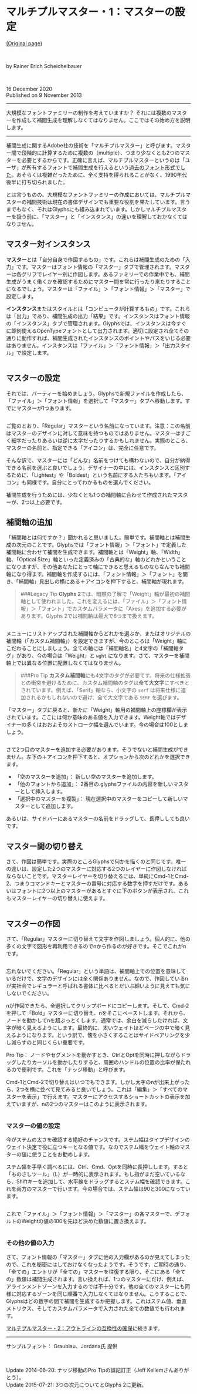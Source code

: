# マルチプルマスター・1：マスターの設定

[(Original page)](https://glyphsapp.com/learn/multiple-masters-part-1-setting-up-masters)  

<br />

by Rainer Erich Scheichelbauer  

<br />

16 December 2020  
Published on 9 November 2013  


********

大規模なフォントファミリーの制作を考えていますか？ それには複数のマスターを作成して補間生成を理解しなくてはなりません。ここではその始め方を説明します。  

********

補間生成に関するAdobe社の技術を「マルチプルマスター」と呼びます。マスター間で段階的に計算するために複数の（multiple）、つまり少なくとも2つのマスターを必要とするからです。正確に言えば、マルチプルマスターというのは「ユーザ」が所有するフォントで補間生成を行えるという[過去のフォント形式でした](http://en.wikipedia.org/wiki/Multiple_master_fonts)。おそらくは複雑だったために、全く支持を得られることがなく、1990年代後半に打ち切られました。  

とは言うものの、大規模なフォントファミリーの作成においては、マルチプルマスターの補間技術は現在の書体デザインでも重要な役割を果たしています。言うまでもなく、それはGlyphsにも組み込まれています。しかしマルチプルマスターを扱う前に、「マスター」と「インスタンス」の違いを理解しておかなくてはなりません。  

## マスター対インスタンス

**マスター**とは「自分自身で作図するもの」です。これらは補間生成のための「入力」です。マスターはフォント情報の「マスター」タブで管理されます。マスターは各グリフでレイヤー別に作図します。あるファミリーでの作業中でも、補間生成がうまく働くかを確認するためにマスター間を常に行ったり来たりすることになるでしょう。マスターは「ファイル」＞「フォント情報」＞「マスター」で設定します。  

**インスタンス**またはスタイルとは「コンピュータが計算するもの」です。これらは「出力」であり、補間生成の出力「結果」です。インスタンスはフォント情報の「インスタンス」タブで管理されます。Glyphsでは、インスタンスは今すぐに即刻使えるOpenTypeフォントとして出力されます。適切に設定され全てその通りに動作すれば、補間生成されたインスタンスのポイントやパスをいじる必要はありません。インスタンスは「ファイル」＞「フォント情報」＞「出力スタイル」で設定します。  

<img alt="" src="https://glyphsapp.com/media/pages/learn/multiple-masters-part-1-setting-up-masters/b2ad83b060-1606865185/interpolation-1.png">

## マスターの設定

それでは、パーティーを始めましょう。Glyphsで新規ファイルを作成したら、「ファイル」＞「フォント情報」を選択して「マスター」タブへ移動します。すでにマスターが1つあります。  

<img alt="" src="https://glyphsapp.com/media/pages/learn/multiple-masters-part-1-setting-up-masters/bcc1a5a237-1608562153/fontinfo-masters.png">

ご覧のとおり、「Regular」マスターという名前になっています。注意：この名前はマスターのデザインに対して意味を持つものではありません。マスターはすごく細字だったりあるいは逆に太字だったりするかもしれません。実際のところ、マスターの名前と、指定できる「アイコン」は、完全に任意です。  

そんな訳で、マスターには「どんな」名前をつけても構わないので、自分が納得できる名前を選ぶと良いでしょう。デザイナーの中には、インスタンスと区別するために、「Lightest」や「Boldest」という名前にする人たちもいます。「アイコン」も同様です。自分にとってわかるものを選んでください。  

補間生成を行うためには、少なくとも1つの補間軸に合わせて作成されたマスターが、2つ以上必要です。  

## 補間軸の追加

「補間軸とは何ですか？」聞かれると思いました。簡単です。補間軸とは補間生成の次元のことです。Glyphsでは「フォント情報」＞「フォント」で定義した補間軸に合わせて補間を生成できます。補間軸とは「Weight」軸、「Width」軸、「Optical Size」軸といった定義済みの「古典的な」軸のどれかということになりますが、その他あなたにとって軸にできると思えるものならなんでも補間軸になり得ます。補間軸を作成するには、「フォント情報」＞「フォント」を開き、「補間軸」見出しの横にある＋アイコンを押下すると、補間軸が現れます。  

> ###Legacy Tip
> **Glyphs 2**では、暗黙の了解で「Weight」軸が最初の補間軸として使われました。これを変えるには、「ファイル」＞「フォント情報」＞「フォント」でカスタムパラメータに「Axes」を追加する必要があります。Glyphs 2では補間軸は最大で6つまで扱えます。  

<img alt="" src="https://glyphsapp.com/media/pages/learn/multiple-masters-part-1-setting-up-masters/57b1db4882-1608562153/fontinfo-font-axes.png">

メニューにリストアップされた補間軸からどれかを選ぶか、またはオリジナルの補間軸（「カスタム補間軸」）を設定できますが、今のところは「Weight」軸にこだわることにしましょう。全ての軸には「補間軸名」と4文字の「補間軸タグ」があり、今の場合は「Weight」と `wght` になります。さて、マスターを補間軸上では異なる位置に配置しなくてはなりません。  

> ###Pro Tip
> **カスタム補間軸**にも4文字のタグが必要です。将来の仕様拡張との衝突を避けるために、カスタム補間軸のタグは**全て大文字**にすべきとされています。例えば、「Serif」軸なら、小文字の `serf` は将来仕様に追加されるかもしれないので避け、全て大文字である `SERF` を選びます。  

「マスター」タブに戻ると、新たに「Weight」軸用の補間軸上の座標欄が表示されています。ここには何か意味のある値を入力できます。Weight軸ではデザイナーの多くはおおよそのストローク幅を選んでいます。今の場合は100としましょう。  

<img alt="" src="https://glyphsapp.com/media/pages/learn/multiple-masters-part-1-setting-up-masters/c8767a7d02-1608562153/master-coordinate.png">

さて2つ目のマスターを追加する必要があります。そうでないと補間生成ができません。左下の＋アイコンを押下すると、オプションから次のどれかを選択できます。  

* 「空のマスターを追加」： 新しい空のマスターを追加します。
* 「他のフォントから追加」： 2番目の.glyphsファイルの内容を新しいマスターとして挿入します。
* 「選択中のマスターを複製」： 現在選択中のマスターをコピーして新しいマスターとして追加します。

あるいは、サイドバーにあるマスターの名前をドラッグして、長押ししても良いです。  

## マスター間の切り替え

さて、作図は簡単です。実際のところGlyphsで何かを描くのと同じです。唯一の違いは、設定した2つのマスターに対応する2つのレイヤーに作図しなければならないことです。マスターレイヤーを切り替えるには、単純にCmd-1とCmd-2、つまりコマンドキーとマスターの番号に対応する数字を押すだけです。あるいはフォントに2つ以上のマスターがあるとすぐに下のボタンが表示され、これもマスターレイヤーの切り替えに使えます。  

<img alt="" src="https://glyphsapp.com/media/pages/learn/multiple-masters-part-1-setting-up-masters/f7db763979-1606865185/interpolation-8.gif">

## マスターの作図

さて、「Regular」マスターに切り替えて文字を作図しましょう。個人的に、他の多くの文字で図形を再利用できるのでnから作るのが好きです。そこでこれがnです。  

<img alt="" src="https://glyphsapp.com/media/pages/learn/multiple-masters-part-1-setting-up-masters/87c3de83d9-1606865185/interpolation-7.png">

忘れないでください。「Regular」という単語は、補間軸上での位置を意味しているだけで、文字のデザインには全く関係ありません。なので、作図しているnが実社会でレギュラーと呼ばれる書体に比べるとだいぶ細いように見えても気にしないでください。  

nが作図できたら、全選択してクリップボードにコピーします。そして、Cmd-2を押して「Bold」マスターに切り替え、nをそこにペーストします。それから、ノードを動かしてnを超ぶっとくします。通常では、余白を減らしたければ、文字が暗く見えるようにします。最終的に、太いウェイトほどページの中で暗く見えるようになります。という訳で、懐を小さくすることはサイドベアリングを少し減らすのと同じくらい重要です。  

Pro Tip： ノードやセグメントを動かすとき、CtrlとOptを同時に押しながらドラッグしたりカーソルを動かしたりすると、周囲のハンドルの位置の比率が保たれるので便利です。これを「ナッジ移動」と呼びます。  

Cmd-1とCmd-2で切り替えはいつでもできます。しかし太字のnが出来上がったら、2つを横に並べて見てみると良いでしょう。これは「編集」＞「すべてのマスターを表示」で行えます。マスターにアクセスするショートカットの表示を加えていますが、nの2つのマスターはこのように表示されます。  

<img alt="" src="https://glyphsapp.com/media/pages/learn/multiple-masters-part-1-setting-up-masters/86b54f3566-1606865185/interpolation-9.png">

### マスターの値の設定

今がステムの太さを確認する絶好のチャンスです。ステム幅はタイプデザインのウェイト決定で役に立つキーとなる値です。なのでステム幅をウェイト軸のマスターの値に使うことをお勧めします。  

ステム幅を手早く調べるには、Ctrl、Cmd、Optを同時に長押しします。すると「ものさしツール」（L）が一時的に表示されます。もし指がまだ空いているなら、Shiftキーを追加して、水平線をドラッグするとステム幅を確認できます。これを両方のマスターで行います。今の場合では、ステム幅は90と300になっています。  

<img alt="" src="https://glyphsapp.com/media/pages/learn/multiple-masters-part-1-setting-up-masters/72880cce00-1606865185/interpolation-10.png">

これで「ファイル」＞「フォント情報」＞「マスター」の各マスターで、デフォルトのWeightの値の100を先ほど決めた数値に置き換えます。  

<img alt="" src="https://glyphsapp.com/media/pages/learn/multiple-masters-part-1-setting-up-masters/05275f733d-1606865185/interpolation-11.gif">

### その他の値の入力

さて、フォント情報の「マスター」タブに他の入力欄があるのが見えてしまったので、これを秘密にはしておけなくなったようです。そうです、ご期待の通り、「全ての」エントリが「全ての」マスターを往復する限り、そこにある「全ての」数値は補間生成されます。言い換えれば、1つのマスターにだけ、例えば、アラインメントゾーンを入力するのでは不十分です。他の全てのマスターにも同様に対応するゾーンを同じ順番で入力しなくてはなりません。こうすることで、Glyphsはどの数字の間で補間を生成するか把握します。これはステム値、垂直メトリクス、そしてカスタムパラメータで入力された全ての数値でも行われます。  

[マルチプルマスター・2：アウトラインの互換性の確保](https://glyphsapp.com/learn/multiple-masters-part-2-keeping-your-outlines-compatible)に続きます。  

********

サンプルフォント： Graublau、Jordana氏 提供  

<br />

Update 2014-06-20: ナッジ移動のPro Tipの誤記訂正（Jeff Kellemさんありがとう）。  
Update 2015-07-21: 3つの次元についてとGlyphs 2に更新。  
